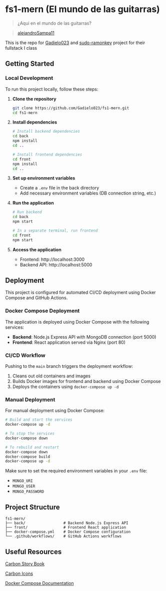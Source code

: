 # fs1-mern (El mundo de las guitarras)
> ¿Aqui en el mundo de las guitarras?

> [alejandroSampa11](https://github.com/alejandroSampa11)

This is the repo for [Gadielo023](https://github.com/Gadielo023) and [sudo-ramonkey](https://github.com/sudo-ramonkey) project for their fullstack I class

## Getting Started

### Local Development

To run this project locally, follow these steps:

1. **Clone the repository**
   ```bash
   git clone https://github.com/Gadielo023/fs1-mern.git
   cd fs1-mern
   ```

2. **Install dependencies**
   ```bash
   # Install backend dependencies
   cd back
   npm install
   cd ..

   # Install frontend dependencies
   cd front
   npm install
   cd ..
   ```

3. **Set up environment variables**
   - Create a `.env` file in the back directory
   - Add necessary environment variables (DB connection string, etc.)

4. **Run the application**
   ```bash
   # Run backend
   cd back
   npm start

   # In a separate terminal, run frontend
   cd front
   npm start
   ```

5. **Access the application**
   - Frontend: http://localhost:3000
   - Backend API: http://localhost:5000

## Deployment

This project is configured for automated CI/CD deployment using Docker Compose and GitHub Actions.

### Docker Compose Deployment

The application is deployed using Docker Compose with the following services:

- **Backend**: Node.js Express API with MongoDB connection (port 5000)
- **Frontend**: React application served via Nginx (port 80)

### CI/CD Workflow

Pushing to the `main` branch triggers the deployment workflow:

1. Cleans out old containers and images
2. Builds Docker images for frontend and backend using Docker Compose
3. Deploys the containers using `docker-compose up -d`

### Manual Deployment

For manual deployment using Docker Compose:

```bash
# Build and start the services
docker-compose up -d

# To stop the services
docker-compose down

# To rebuild and restart
docker-compose down
docker-compose build
docker-compose up -d
```

Make sure to set the required environment variables in your `.env` file:
- `MONGO_URI`
- `MONGO_USER`
- `MONGO_PASSWORD`

## Project Structure

```
fs1-mern/
├── back/                 # Backend Node.js Express API
├── front/                # Frontend React application
├── docker-compose.yml    # Docker Compose configuration
└── .github/workflows/    # GitHub Actions workflows
```

## Useful Resources

[Carbon Story Book](https://react.carbondesignsystem.com/?path=/docs/getting-started-welcome--welcome)

[Carbon Icons](https://carbon-elements.netlify.app/icons/examples/preview/)

[Docker Compose Documentation](https://docs.docker.com/compose/)
